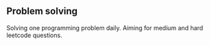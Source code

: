 ## Problem solving
Solving one programming problem daily. Aiming for medium and hard leetcode questions.
